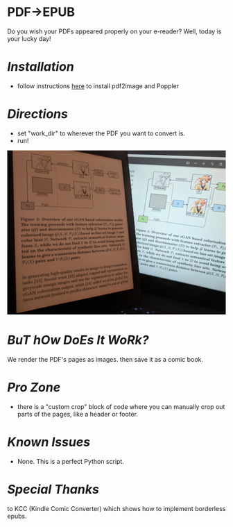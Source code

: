 # PDF->EPUB

Do you wish your PDFs appeared properly on your e-reader? Well, today is your lucky day!



*Installation*
==========
- follow instructions [here](https://github.com/Belval/pdf2image) to install pdf2image and Poppler 


*Directions*
==========
- set "work_dir" to wherever the PDF you want to convert is. 
- run!


![alt text](https://github.com/ConsciousMachines/PDF-to-EPUB-for-arXiv/blob/master/example.jpg)


*BuT hOw DoEs It WoRk?*
==========
We render the PDF's pages as images. then save it as a comic book. 


*Pro Zone*
==========
- there is a "custom crop" block of code where you can manually crop out parts of the pages, like a header or footer. 

*Known Issues*
==========
- None. This is a perfect Python script. 

*Special Thanks*
=
to KCC (Kindle Comic Converter) which shows how to implement borderless epubs. 
